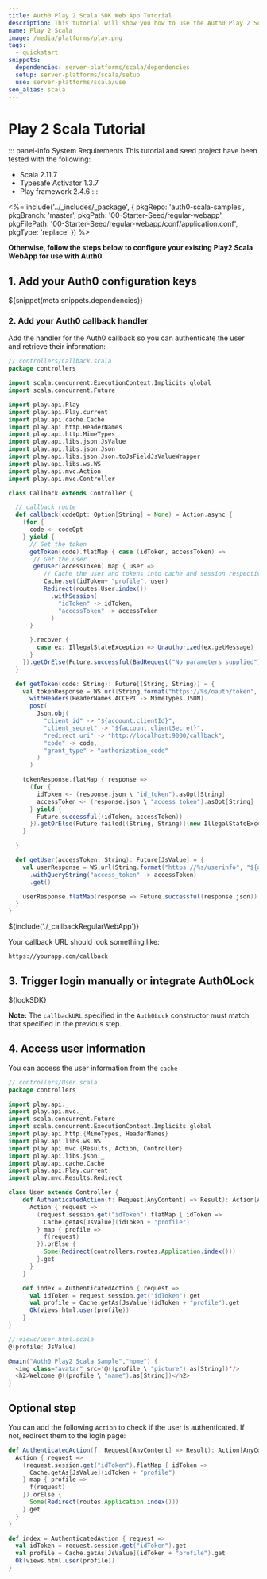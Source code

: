 ```yaml
---
title: Auth0 Play 2 Scala SDK Web App Tutorial
description: This tutorial will show you how to use the Auth0 Play 2 Scala SDK to add authentication and authorization to your web app.
name: Play 2 Scala
image: /media/platforms/play.png
tags:
  - quickstart
snippets:
  dependencies: server-platforms/scala/dependencies
  setup: server-platforms/scala/setup
  use: server-platforms/scala/use
seo_alias: scala
---
```


# Play 2 Scala Tutorial

::: panel-info System Requirements
This tutorial and seed project have been tested with the following:

* Scala 2.11.7
* Typesafe Activator 1.3.7
* Play framework 2.4.6
:::

<%= include('../_includes/_package', {
  pkgRepo: 'auth0-scala-samples',
  pkgBranch: 'master',
  pkgPath: '00-Starter-Seed/regular-webapp',
  pkgFilePath: '00-Starter-Seed/regular-webapp/conf/application.conf',
  pkgType: 'replace'
}) %>

**Otherwise, follow the steps below to configure your existing Play2 Scala WebApp for use with Auth0.**

## 1. Add your Auth0 configuration keys

${snippet(meta.snippets.dependencies)}

### 2. Add your Auth0 callback handler

Add the handler for the Auth0 callback so you can authenticate the user and retrieve their information:

```scala
// controllers/Callback.scala
package controllers

import scala.concurrent.ExecutionContext.Implicits.global
import scala.concurrent.Future

import play.api.Play
import play.api.Play.current
import play.api.cache.Cache
import play.api.http.HeaderNames
import play.api.http.MimeTypes
import play.api.libs.json.JsValue
import play.api.libs.json.Json
import play.api.libs.json.Json.toJsFieldJsValueWrapper
import play.api.libs.ws.WS
import play.api.mvc.Action
import play.api.mvc.Controller

class Callback extends Controller {

  // callback route
  def callback(codeOpt: Option[String] = None) = Action.async {
    (for {
      code <- codeOpt
    } yield {
      // Get the token
      getToken(code).flatMap { case (idToken, accessToken) =>
       // Get the user
       getUser(accessToken).map { user =>
          // Cache the user and tokens into cache and session respectively
          Cache.set(idToken+ "profile", user)
          Redirect(routes.User.index())
            .withSession(
              "idToken" -> idToken,
              "accessToken" -> accessToken
            )
      }

      }.recover {
        case ex: IllegalStateException => Unauthorized(ex.getMessage)
      }
    }).getOrElse(Future.successful(BadRequest("No parameters supplied")))
  }

  def getToken(code: String): Future[(String, String)] = {
    val tokenResponse = WS.url(String.format("https://%s/oauth/token", "${account.namespace}"))(Play.current).
      withHeaders(HeaderNames.ACCEPT -> MimeTypes.JSON).
      post(
        Json.obj(
          "client_id" -> "${account.clientId}",
          "client_secret" -> "${account.clientSecret}",
          "redirect_uri" -> "http://localhost:9000/callback",
          "code" -> code,
          "grant_type"-> "authorization_code"
        )
      )

    tokenResponse.flatMap { response =>
      (for {
        idToken <- (response.json \ "id_token").asOpt[String]
        accessToken <- (response.json \ "access_token").asOpt[String]
      } yield {
        Future.successful((idToken, accessToken))
      }).getOrElse(Future.failed[(String, String)](new IllegalStateException("Tokens not sent")))
    }

  }

  def getUser(accessToken: String): Future[JsValue] = {
    val userResponse = WS.url(String.format("https://%s/userinfo", "${account.namespace}"))(Play.current)
      .withQueryString("access_token" -> accessToken)
      .get()

    userResponse.flatMap(response => Future.successful(response.json))
  }
}
```

${include('./_callbackRegularWebApp')}

Your callback URL should look something like:

`https://yourapp.com/callback`

## 3. Trigger login manually or integrate Auth0Lock

${lockSDK}

**Note:** The `callbackURL` specified in the `Auth0Lock` constructor must match that specified in the previous step.

## 4. Access user information

You can access the user information from the `cache`

```scala
// controllers/User.scala
package controllers

import play.api._
import play.api.mvc._
import scala.concurrent.Future
import scala.concurrent.ExecutionContext.Implicits.global
import play.api.http.{MimeTypes, HeaderNames}
import play.api.libs.ws.WS
import play.api.mvc.{Results, Action, Controller}
import play.api.libs.json._
import play.api.cache.Cache
import play.api.Play.current
import play.mvc.Results.Redirect

class User extends Controller {
    def AuthenticatedAction(f: Request[AnyContent] => Result): Action[AnyContent] = {
      Action { request =>
        (request.session.get("idToken").flatMap { idToken =>
          Cache.getAs[JsValue](idToken + "profile")
        } map { profile =>
          f(request)
        }).orElse {
          Some(Redirect(controllers.routes.Application.index()))
        }.get
      }
    }

    def index = AuthenticatedAction { request =>
      val idToken = request.session.get("idToken").get
      val profile = Cache.getAs[JsValue](idToken + "profile").get
      Ok(views.html.user(profile))
    }
}
```

```scala
// views/user.html.scala
@(profile: JsValue)

@main("Auth0 Play2 Scala Sample","home") {
  <img class="avatar" src='@((profile \ "picture").as[String])'/>
  <h2>Welcome @((profile \ "name").as[String])</h2>
}
```

## Optional step

You can add the following `Action` to check if the user is authenticated. If not, redirect them to the login page:

```scala
def AuthenticatedAction(f: Request[AnyContent] => Result): Action[AnyContent] = {
  Action { request =>
    (request.session.get("idToken").flatMap { idToken =>
      Cache.getAs[JsValue](idToken + "profile")
    } map { profile =>
      f(request)
    }).orElse {
      Some(Redirect(routes.Application.index()))
    }.get
  }
}

def index = AuthenticatedAction { request =>
  val idToken = request.session.get("idToken").get
  val profile = Cache.getAs[JsValue](idToken + "profile").get
  Ok(views.html.user(profile))
}
```
